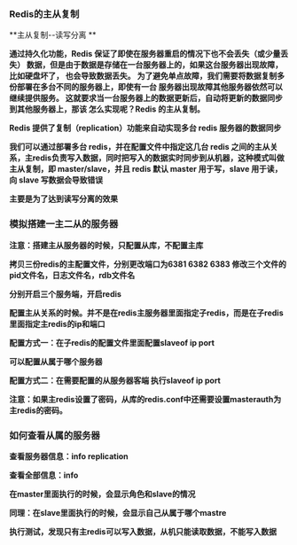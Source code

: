 ### Redis的主从复制

**主从复制--读写分离 **

**通过持久化功能，Redis 保证了即使在服务器重启的情况下也不会丢失（或少量丢失） 数据，但是由于数据是存储在一台服务器上的，如果这台服务器出现故障，比如硬盘坏了， 也会导致数据丢失。 为了避免单点故障，我们需要将数据复制多份部署在多台不同的服务器上，即使有一台 服务器出现故障其他服务器依然可以继续提供服务。 这就要求当一台服务器上的数据更新后，自动将更新的数据同步到其他服务器上，那该 怎么实现呢？Redis 的主从复制。**



**Redis 提供了复制（replication）功能来自动实现多台 redis 服务器的数据同步**

**我们可以通过部署多台 redis，并在配置文件中指定这几台 redis 之间的主从关系，主redis负责写入数据，同时把写入的数据实时同步到从机器，这种模式叫做主从复制，即 master/slave，并且 redis 默认 master 用于写，slave 用于读，向 slave 写数据会导致错误**



**主要是为了达到读写分离的效果**



### **模拟搭建一主二从的服务器**

**注意：搭建主从服务器的时候，只配置从库，不配置主库**

**拷贝三份redis的主配置文件，分别更改端口为6381  6382  6383  修改三个文件的pid文件名，日志文件名，rdb文件名**

**分别开启三个服务端，开启redis**

**配置主从关系的时候。并不是在redis主服务器里面指定子redis，而是在子redis里面指定主redis的ip和端口**



**配置方式一：在子redis的配置文件里面配置slaveof   ip   port**

**可以配置从属于哪个服务器**



**配置方式二：在需要配置的从服务器客端 执行slaveof   ip  port**



**注意：如果主redis设置了密码，从库的redis.conf中还需要设置masterauth为主redis的密码。**



### 如何查看从属的服务器

**查看服务器信息：info replication**

**查看全部信息：info**



**在master里面执行的时候，会显示角色和slave的情况**

**同理：在slave里面执行的时候，会显示自己从属于哪个mastre**



**执行测试，发现只有主redis可以写入数据，从机只能读取数据，不能写入数据**

